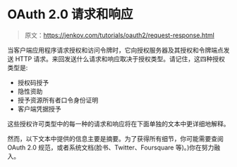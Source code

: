 # OAuth 2.0 请求和响应

> 原文：<https://jenkov.com/tutorials/oauth2/request-response.html>

当客户端应用程序请求授权和访问令牌时，它向授权服务器及其授权和令牌端点发送 HTTP 请求。来回发送什么请求和响应取决于授权类型。请记住，这四种授权类型是:

*   授权码授予
*   隐性资助
*   授予资源所有者口令身份证明
*   客户端凭据授予

这些授权许可类型中的每一种的请求和响应将在下面单独的文本中更详细地解释。

然而，以下文本中提供的信息主要是摘要。为了获得所有细节，你可能需要查阅 OAuth 2.0 规范，或者系统文档(脸书、Twitter、Foursquare 等)。)你在努力融入。